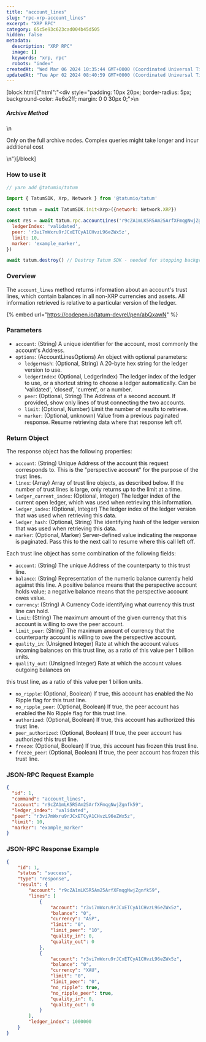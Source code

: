 ```yaml
---
title: "account_lines"
slug: "rpc-xrp-account_lines"
excerpt: "XRP RPC"
category: 65c5e93c623cad004b45d505
hidden: false
metadata: 
  description: "XRP RPC"
  image: []
  keywords: "xrp, rpc"
  robots: "index"
createdAt: "Wed Mar 06 2024 10:35:44 GMT+0000 (Coordinated Universal Time)"
updatedAt: "Tue Apr 02 2024 08:40:59 GMT+0000 (Coordinated Universal Time)"
---
```

[block:html]{"html":"<div style=\"padding: 10px 20px; border-radius: 5px; background-color: #e6e2ff; margin: 0 0 30px 0;\">\n  <h5>Archive Method</h5>\n  <p>Only on the full archive nodes. Complex queries might take longer and incur additional cost</p>\n</div>"}[/block]

### How to use it&#x20;

```javascript
// yarn add @tatumio/tatum

import { TatumSDK, Xrp, Network } from '@tatumio/tatum'

const tatum = await TatumSDK.init<Xrp>({network: Network.XRP})

const res = await tatum.rpc.accountLines('r9cZA1mLK5R5Am25ArfXFmqgNwjZgnfk59', {
  ledgerIndex: 'validated',
  peer: 'r3vi7mWxru9rJCxETCyA1CHvzL96eZWx5z',
  limit: 10,
  marker: 'example_marker',
})

await tatum.destroy() // Destroy Tatum SDK - needed for stopping background jobs
```

### Overview

The `account_lines` method returns information about an account's trust lines, which contain balances in all non-XRP currencies and assets. All information retrieved is relative to a particular version of the ledger.

{% embed url="https://codepen.io/tatum-devrel/pen/abQxawN" %}

### Parameters

* `account`: (String) A unique identifier for the account, most commonly the account's Address.
* `options`: (AccountLinesOptions) An object with optional parameters:
  * `ledgerHash`: (Optional, String) A 20-byte hex string for the ledger version to use.
  * `ledgerIndex`: (Optional, LedgerIndex) The ledger index of the ledger to use, or a shortcut string to choose a ledger automatically. Can be 'validated', 'closed', 'current', or a number.
  * `peer`: (Optional, String) The Address of a second account. If provided, show only lines of trust connecting the two accounts.
  * `limit`: (Optional, Number) Limit the number of results to retrieve.
  * `marker`: (Optional, unknown) Value from a previous paginated response. Resume retrieving data where that response left off.

### Return Object

The response object has the following properties:

* `account`: (String) Unique Address of the account this request corresponds to. This is the "perspective account" for the purpose of the trust lines.
* `lines`: (Array) Array of trust line objects, as described below. If the number of trust lines is large, only returns up to the limit at a time.
* `ledger_current_index`: (Optional, Integer) The ledger index of the current open ledger, which was used when retrieving this information.
* `ledger_index`: (Optional, Integer) The ledger index of the ledger version that was used when retrieving this data.
* `ledger_hash`: (Optional, String) The identifying hash of the ledger version that was used when retrieving this data.
* `marker`: (Optional, Marker) Server-defined value indicating the response is paginated. Pass this to the next call to resume where this call left off.

Each trust line object has some combination of the following fields:

* `account`: (String) The unique Address of the counterparty to this trust line.
* `balance`: (String) Representation of the numeric balance currently held against this line. A positive balance means that the perspective account holds value; a negative balance means that the perspective account owes value.
* `currency`: (String) A Currency Code identifying what currency this trust line can hold.
* `limit`: (String) The maximum amount of the given currency that this account is willing to owe the peer account.
* `limit_peer`: (String) The maximum amount of currency that the counterparty account is willing to owe the perspective account.
* `quality_in`: (Unsigned Integer) Rate at which the account values incoming balances on this trust line, as a ratio of this value per 1 billion units.
* `quality_out`: (Unsigned Integer) Rate at which the account values outgoing balances on

this trust line, as a ratio of this value per 1 billion units.

* `no_ripple`: (Optional, Boolean) If true, this account has enabled the No Ripple flag for this trust line.
* `no_ripple_peer`: (Optional, Boolean) If true, the peer account has enabled the No Ripple flag for this trust line.
* `authorized`: (Optional, Boolean) If true, this account has authorized this trust line.
* `peer_authorized`: (Optional, Boolean) If true, the peer account has authorized this trust line.
* `freeze`: (Optional, Boolean) If true, this account has frozen this trust line.
* `freeze_peer`: (Optional, Boolean) If true, the peer account has frozen this trust line.

### JSON-RPC Request Example

```json
{
  "id": 1,
  "command": "account_lines",
  "account": "r9cZA1mLK5R5Am25ArfXFmqgNwjZgnfk59",
  "ledger_index": "validated",
  "peer": "r3vi7mWxru9rJCxETCyA1CHvzL96eZWx5z",
  "limit": 10,
  "marker": "example_marker"
}
```

### JSON-RPC Response Example

```json
{
    "id": 1,
    "status": "success",
    "type": "response",
    "result": {
        "account": "r9cZA1mLK5R5Am25ArfXFmqgNwjZgnfk59",
        "lines": [
            {
                "account": "r3vi7mWxru9rJCxETCyA1CHvzL96eZWx5z",
                "balance": "0",
                "currency": "ASP",
                "limit": "0",
                "limit_peer": "10",
                "quality_in": 0,
                "quality_out": 0
            },
            {
                "account": "r3vi7mWxru9rJCxETCyA1CHvzL96eZWx5z",
                "balance": "0",
                "currency": "XAU",
                "limit": "0",
                "limit_peer": "0",
                "no_ripple": true,
                "no_ripple_peer": true,
                "quality_in": 0,
                "quality_out": 0
            }
        ],
        "ledger_index": 1000000
    }
}
```
